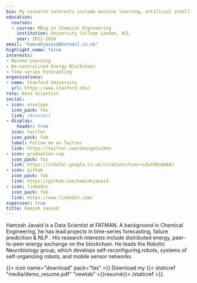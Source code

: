 ```yaml
---
bio: My research interests include machine learning, artificial intelligence and blockchain.
education:
  courses:
  - course: MEng in Chemical Engineering
    institution: University College London, UCL
    year: 2011-2016
email: "hamzahjavaid@hotmail.co.uk"
highlight_name: false
interests:
- Machne Learning
- De-centralised Energy Blockchain
- Time-series Forecasting
organizations:
- name: Stanford University
  url: https://www.stanford.edu/
role: Data Scientist
social:
- icon: envelope
  icon_pack: fas
  link: /#contact
- display:
    header: true
  icon: twitter
  icon_pack: fab
  label: Follow me on Twitter
  link: https://twitter.com/GeorgeCushen
- icon: graduation-cap
  icon_pack: fas
  link: https://scholar.google.co.uk/citations?user=sIwtMXoAAAAJ
- icon: github
  icon_pack: fab
  link: https://github.com/hamzahjavaid
- icon: linkedin
  icon_pack: fab
  link: https://www.linkedin.com/
superuser: true
title: Hamzah Javaid
---
```


Hamzah Javaid is a Data Scientist at FATMAN. A background in Chemical Engineering, he has lead projects in time-series forecasting, failure predicition & NLP . His research interests include distributed energy, peer-to-peer energy exchange on the blockchain. He leads the Robotic Neurobiology group, which develops self-reconfiguring robots, systems of self-organizing robots, and mobile sensor networks.

{{< icon name="download" pack="fas" >}} Download my {{< staticref "media/demo_resume.pdf" "newtab" >}}resumé{{< /staticref >}}.

